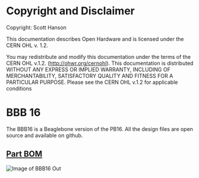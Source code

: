 # Copyright and Disclaimer
Copyright: Scott Hanson

This documentation describes Open Hardware and is licensed under the CERN OHL v. 1.2.

You may redistribute and modify this documentation under the terms of the CERN OHL v.1.2. (http://ohwr.org/cernohl). This documentation is distributed WITHOUT ANY EXPRESS OR IMPLIED WARRANTY, INCLUDING OF MERCHANTABILITY, SATISFACTORY QUALITY AND FITNESS FOR A PARTICULAR PURPOSE. Please see the CERN OHL v.1.2 for applicable conditions

# BBB 16

The BBB16 is a Beaglebone version of the PB16. All the design files are open source and available on github.

## [Part BOM](https://github.com/computergeek1507/PB_16/raw/master/BBB_16/BBB_16_BOM.ods)

![Image of BBB16 Out](https://github.com/computergeek1507/PB_16/raw/master/BBB_16/BBB_16.png)


